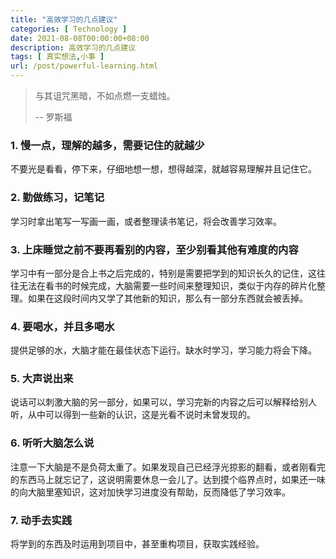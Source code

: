 ```yaml
---
title: "高效学习的几点建议"
categories: [ Technology ]
date: 2021-08-08T00:00:00+08:00
description: 高效学习的几点建议
tags: [ 真实想法,小事 ]
url: /post/powerful-learning.html
---
```




>   与其诅咒黑暗，不如点燃一支蜡烛。
>
>  -- 罗斯福  

### 1. 慢一点，理解的越多，需要记住的就越少

不要光是看看，停下来，仔细地想一想，想得越深，就越容易理解并且记住它。

### 2. 勤做练习，记笔记

学习时拿出笔写一写画一画，或者整理读书笔记，将会改善学习效率。

### 3.  上床睡觉之前不要再看别的内容，至少别看其他有难度的内容

学习中有一部分是合上书之后完成的，特别是需要把学到的知识长久的记住，这往往无法在看书的时候完成，大脑需要一些时间来整理知识，类似于内存的碎片化整理。如果在这段时间内又学了其他新的知识，那么有一部分东西就会被丢掉。

### 4. 要喝水，并且多喝水

提供足够的水，大脑才能在最佳状态下运行。缺水时学习，学习能力将会下降。

### 5. 大声说出来

说话可以刺激大脑的另一部分，如果可以，学习完新的内容之后可以解释给别人听，从中可以得到一些新的认识，这是光看不说时未曾发现的。

### 6. 听听大脑怎么说

注意一下大脑是不是负荷太重了。如果发现自己已经浮光掠影的翻看，或者刚看完的东西马上就忘记了，这说明需要休息一会儿了。达到摸个临界点时，如果还一味的向大脑里塞知识，这对加快学习进度没有帮助，反而降低了学习效率。

### 7. 动手去实践

将学到的东西及时运用到项目中，甚至重构项目，获取实践经验。

